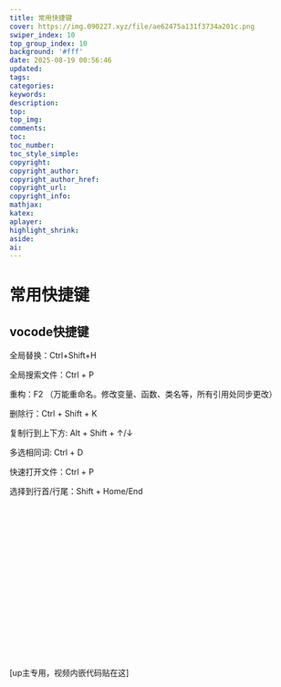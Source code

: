 ```yaml
---
title: 常用快捷键
cover: https://img.090227.xyz/file/ae62475a131f3734a201c.png
swiper_index: 10
top_group_index: 10
background: '#fff'
date: 2025-08-19 00:56:46
updated:
tags:
categories:
keywords:
description:
top:
top_img:
comments:
toc:
toc_number:
toc_style_simple:
copyright:
copyright_author:
copyright_author_href:
copyright_url:
copyright_info:
mathjax:
katex:
aplayer:
highlight_shrink:
aside:
ai:
---
```


# 常用快捷键

## vocode快捷键

全局替换：Ctrl+Shift+H

全局搜索文件：Ctrl + P

重构：F2 （万能重命名。修改变量、函数、类名等，所有引用处同步更改）

删除行：Ctrl + Shift + K

复制行到上下方: Alt + Shift + ↑/↓

多选相同词: Ctrl + D

快速打开文件：Ctrl + P

选择到行首/行尾：Shift + Home/End

<div class="video-container">
[up主专用，视频内嵌代码贴在这]
</div>

<style>
.video-container {
    position: relative;
    width: 100%;
    padding-top: 56.25%; /* 16:9 aspect ratio (height/width = 9/16 * 100%) */
}

.video-container iframe {
    position: absolute;
    top: 0;
    left: 0;
    width: 100%;
    height: 100%;
}
</style>
